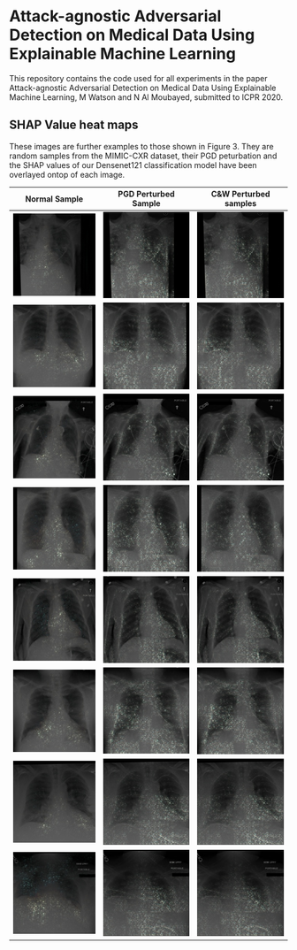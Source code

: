 # Attack-agnostic Adversarial Detection on Medical Data Using Explainable Machine Learning

This repository contains the code used for all experiments in the paper Attack-agnostic Adversarial Detection on Medical Data Using Explainable Machine Learning, M Watson and N Al Moubayed, submitted to ICPR 2020.

## SHAP Value heat maps

These images are further examples to those shown in Figure 3. They are random samples from the MIMIC-CXR dataset, their PGD peturbation and the SHAP values of our Densenet121 classification model have been overlayed ontop of each image.

| Normal Sample                  | PGD Perturbed Sample          | C&W Perturbed samples        |
|--------------------------------|-------------------------------| -----------------------------|
| ![](images/0-norm-overlay.jpg) | ![](images/0-adv-overlay.jpg) | ![](images/0-cw-overlay.jpg) |
| ![](images/1-norm-overlay.jpg) | ![](images/1-adv-overlay.jpg) | ![](images/1-cw-overlay.jpg) |
| ![](images/2-norm-overlay.jpg) | ![](images/2-adv-overlay.jpg) | ![](images/2-cw-overlay.jpg) |
| ![](images/3-norm-overlay.jpg) | ![](images/3-adv-overlay.jpg) | ![](images/3-cw-overlay.jpg) |
| ![](images/4-norm-overlay.jpg) | ![](images/4-adv-overlay.jpg) | ![](images/4-cw-overlay.jpg) |
| ![](images/5-norm-overlay.jpg) | ![](images/5-adv-overlay.jpg) | ![](images/5-cw-overlay.jpg) |
| ![](images/7-norm-overlay.jpg) | ![](images/7-adv-overlay.jpg) | ![](images/7-cw-overlay.jpg) |
| ![](images/9-norm-overlay.jpg) | ![](images/9-adv-overlay.jpg) | ![](images/9-cw-overlay.jpg) |